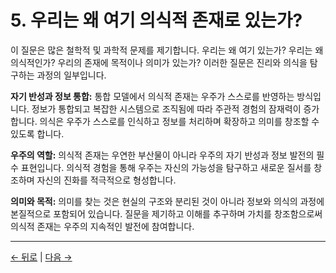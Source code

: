 # 5. 우리는 왜 여기 의식적 존재로 있는가?

이 질문은 많은 철학적 및 과학적 문제를 제기합니다. 우리는 왜 여기 있는가? 우리는 왜 의식적인가? 우리의 존재에 목적이나 의미가 있는가? 이러한 질문은 진리와 의식을 탐구하는 과정의 일부입니다.

**자기 반성과 정보 통합:**
통합 모델에서 의식적 존재는 우주가 스스로를 반영하는 방식입니다. 정보가 통합되고 복잡한 시스템으로 조직됨에 따라 주관적 경험의 잠재력이 증가합니다. 의식은 우주가 스스로를 인식하고 정보를 처리하며 확장하고 의미를 창조할 수 있도록 합니다.

**우주의 역할:**
의식적 존재는 우연한 부산물이 아니라 우주의 자기 반성과 정보 발전의 필수 표현입니다. 의식적 경험을 통해 우주는 자신의 가능성을 탐구하고 새로운 질서를 창조하며 자신의 진화를 적극적으로 형성합니다.

**의미와 목적:**
의미를 찾는 것은 현실의 구조와 분리된 것이 아니라 정보와 의식의 과정에 본질적으로 포함되어 있습니다. 질문을 제기하고 이해를 추구하며 가치를 창조함으로써 의식적 존재는 우주의 지속적인 발전에 참여합니다.


---
<div class="navigation-links">
<a href="../04_의식의_역할/" class="nav-link prev-link">← 뒤로</a> | <a href="../06_우리의_실제_과제/" class="nav-link next-link">다음 →</a>
</div>
